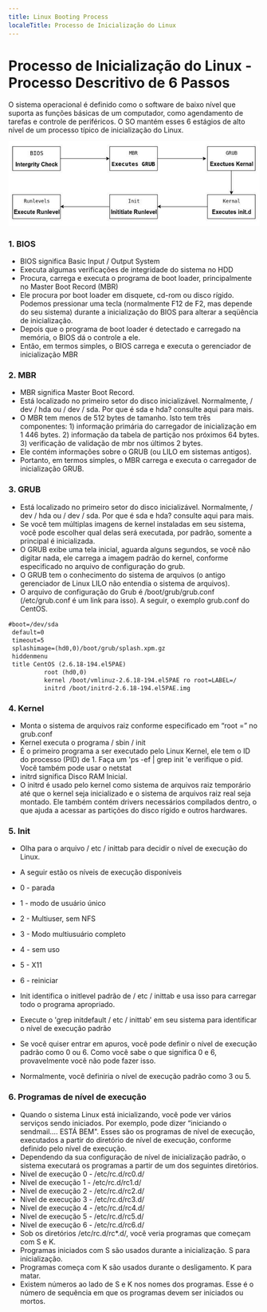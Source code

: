 ```yaml
---
title: Linux Booting Process
localeTitle: Processo de Inicialização do Linux
---
```

# Processo de Inicialização do Linux - Processo Descritivo de 6 Passos

O sistema operacional é definido como o software de baixo nível que suporta as funções básicas de um computador, como agendamento de tarefas e controle de periféricos. O SO mantém esses 6 estágios de alto nível de um processo típico de inicialização do Linux.

![Passos](https://raw.githubusercontent.com/Ayushverma8/tech-interview-handbook/master/LinuxBootingProcess.jpg)

### 1\. BIOS

*   BIOS significa Basic Input / Output System
*   Executa algumas verificações de integridade do sistema no HDD
*   Procura, carrega e executa o programa de boot loader, principalmente no Master Boot Record (MBR)
*   Ele procura por boot loader em disquete, cd-rom ou disco rígido. Podemos pressionar uma tecla (normalmente F12 de F2, mas depende do seu sistema) durante a inicialização do BIOS para alterar a seqüência de inicialização.
*   Depois que o programa de boot loader é detectado e carregado na memória, o BIOS dá o controle a ele.
*   Então, em termos simples, o BIOS carrega e executa o gerenciador de inicialização MBR

### 2\. MBR

*   MBR significa Master Boot Record.
*   Está localizado no primeiro setor do disco inicializável. Normalmente, / dev / hda ou / dev / sda. Por que é sda e hda? consulte aqui para mais.
*   O MBR tem menos de 512 bytes de tamanho. Isto tem três componentes: 1) informação primária do carregador de inicialização em 1 446 bytes. 2) informação da tabela de partição nos próximos 64 bytes. 3) verificação de validação de mbr nos últimos 2 bytes.
*   Ele contém informações sobre o GRUB (ou LILO em sistemas antigos).
*   Portanto, em termos simples, o MBR carrega e executa o carregador de inicialização GRUB.

### 3\. GRUB

*   Está localizado no primeiro setor do disco inicializável. Normalmente, / dev / hda ou / dev / sda. Por que é sda e hda? consulte aqui para mais.
*   Se você tem múltiplas imagens de kernel instaladas em seu sistema, você pode escolher qual delas será executada, por padrão, somente a principal é inicializada.
*   O GRUB exibe uma tela inicial, aguarda alguns segundos, se você não digitar nada, ele carrega a imagem padrão do kernel, conforme especificado no arquivo de configuração do grub.
*   O GRUB tem o conhecimento do sistema de arquivos (o antigo gerenciador de Linux LILO não entendia o sistema de arquivos).
*   O arquivo de configuração do Grub é /boot/grub/grub.conf (/etc/grub.conf é um link para isso). A seguir, o exemplo grub.conf do CentOS.
```
#boot=/dev/sda 
 default=0 
 timeout=5 
 splashimage=(hd0,0)/boot/grub/splash.xpm.gz 
 hiddenmenu 
 title CentOS (2.6.18-194.el5PAE) 
          root (hd0,0) 
          kernel /boot/vmlinuz-2.6.18-194.el5PAE ro root=LABEL=/ 
          initrd /boot/initrd-2.6.18-194.el5PAE.img 
```

### 4\. Kernel

*   Monta o sistema de arquivos raiz conforme especificado em “root =” no grub.conf
*   Kernel executa o programa / sbin / init
*   É o primeiro programa a ser executado pelo Linux Kernel, ele tem o ID do processo (PID) de 1. Faça um 'ps -ef | grep init 'e verifique o pid. Você também pode usar o netstat
*   initrd significa Disco RAM Inicial.
*   O initrd é usado pelo kernel como sistema de arquivos raiz temporário até que o kernel seja inicializado e o sistema de arquivos raiz real seja montado. Ele também contém drivers necessários compilados dentro, o que ajuda a acessar as partições do disco rígido e outros hardwares.

### 5\. Init

*   Olha para o arquivo / etc / inittab para decidir o nível de execução do Linux.
    
*   A seguir estão os níveis de execução disponíveis
    
*   0 - parada
    
*   1 - modo de usuário único
    
*   2 - Multiuser, sem NFS
    
*   3 - Modo multiusuário completo
    
*   4 - sem uso
    
*   5 - X11
    
*   6 - reiniciar
    
*   Init identifica o initlevel padrão de / etc / inittab e usa isso para carregar todo o programa apropriado.
    
*   Execute o 'grep initdefault / etc / inittab' em seu sistema para identificar o nível de execução padrão
    
*   Se você quiser entrar em apuros, você pode definir o nível de execução padrão como 0 ou 6. Como você sabe o que significa 0 e 6, provavelmente você não pode fazer isso.
    
*   Normalmente, você definiria o nível de execução padrão como 3 ou 5.
    

### 6\. Programas de nível de execução

*   Quando o sistema Linux está inicializando, você pode ver vários serviços sendo iniciados. Por exemplo, pode dizer “iniciando o sendmail…. ESTÁ BEM". Esses são os programas de nível de execução, executados a partir do diretório de nível de execução, conforme definido pelo nível de execução.
*   Dependendo da sua configuração de nível de inicialização padrão, o sistema executará os programas a partir de um dos seguintes diretórios.
*   Nível de execução 0 - /etc/rc.d/rc0.d/
*   Nível de execução 1 - /etc/rc.d/rc1.d/
*   Nível de execução 2 - /etc/rc.d/rc2.d/
*   Nível de execução 3 - /etc/rc.d/rc3.d/
*   Nível de execução 4 - /etc/rc.d/rc4.d/
*   Nível de execução 5 - /etc/rc.d/rc5.d/
*   Nível de execução 6 - /etc/rc.d/rc6.d/
*   Sob os diretórios /etc/rc.d/rc\*.d/, você veria programas que começam com S e K.
*   Programas iniciados com S são usados ​​durante a inicialização. S para inicialização.
*   Programas começa com K são usados ​​durante o desligamento. K para matar.
*   Existem números ao lado de S e K nos nomes dos programas. Esse é o número de sequência em que os programas devem ser iniciados ou mortos.